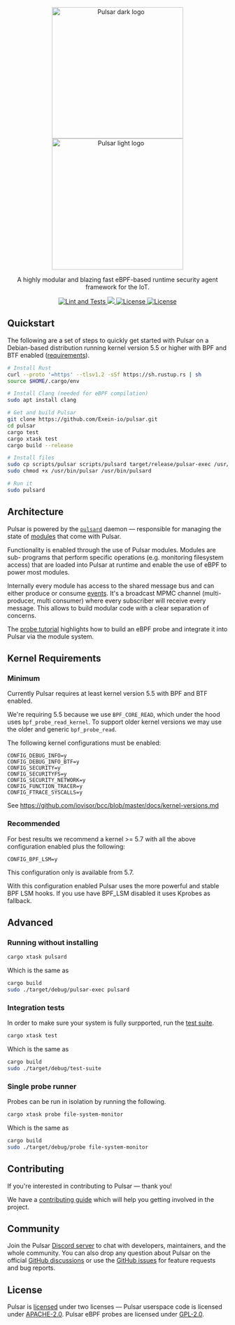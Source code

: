 <div align="center">
  <img width="300" src="res/pulsar-logo-black.png#gh-light-mode-only" alt="Pulsar dark logo">
  <img width="300" src="res/pulsar-logo-white.png#gh-dark-mode-only" alt="Pulsar light logo">
  <p>
  A highly modular and blazing fast eBPF-based runtime security agent framework for the IoT.
  </p>
  <p>
    <a href="https://github.com/Exein-io/pulsar/actions/workflows/test.yml">
      <img src="https://github.com/Exein-io/pulsar/actions/workflows/test.yml/badge.svg?branch=main" alt="Lint and Tests">
    </a>
    <a href="https://discord.gg/ZrySDqhBtZ"><img src="https://img.shields.io/discord/986983233256321075?color=%2331c753&logo=discord">
    <a href="https://opensource.org/licenses/Apache-2.0">
      <img src="https://img.shields.io/badge/License-Apache_2.0-blue.svg" alt="License">
      <img src="https://img.shields.io/badge/License-GPL--2.0-blue.svg" alt="License">
    </a>
  </p>
</div>

## Quickstart

The following are a set of steps to quickly get started with Pulsar on a
Debian-based distribution running kernel version 5.5 or higher with BPF
and BTF enabled ([requirements](#minimum-kernel-requirements)).

```sh
# Install Rust
curl --proto '=https' --tlsv1.2 -sSf https://sh.rustup.rs | sh
source $HOME/.cargo/env

# Install Clang (needed for eBPF compilation)
sudo apt install clang

# Get and build Pulsar
git clone https://github.com/Exein-io/pulsar.git
cd pulsar
cargo test
cargo xtask test
cargo build --release

# Install files
sudo cp scripts/pulsar scripts/pulsard target/release/pulsar-exec /usr/bin/
sudo chmod +x /usr/bin/pulsar /usr/bin/pulsard

# Run it
sudo pulsard
```

## Architecture

Pulsar is powered by the [`pulsard`](./pulsar/src/pulsard/daemon.rs) 
daemon — responsible for managing the state of [modules](./modules/) 
that come with Pulsar.

Functionality is enabled through the use of Pulsar modules. Modules are sub-
programs that perform specific operations (e.g. monitoring filesystem access) 
that are loaded into Pulsar at runtime and enable the use of eBPF to power
most modules.

Internally every module has access to the shared message bus and can either 
produce or consume [events](./pulsar-core/src/event.rs). It's a broadcast MPMC 
channel (multi-producer, multi consumer) where every subscriber will receive 
every message. This allows to build modular code with a clear separation of 
concerns.

The [probe tutorial](./bpf-common/ProbeTutorial.md) highlights how to build an 
eBPF probe and integrate it into Pulsar via the module system.

## Kernel Requirements

### Minimum

Currently Pulsar requires at least kernel version 5.5 with BPF and BTF enabled.

We're requiring 5.5 because we use `BPF_CORE_READ`, which under the hood uses
`bpf_probe_read_kernel`. To support older kernel versions we may use the older
and generic `bpf_probe_read`.

The following kernel configurations must be enabled:
```
CONFIG_DEBUG_INFO=y
CONFIG_DEBUG_INFO_BTF=y
CONFIG_SECURITY=y
CONFIG_SECURITYFS=y
CONFIG_SECURITY_NETWORK=y
CONFIG_FUNCTION_TRACER=y
CONFIG_FTRACE_SYSCALLS=y
```

See <https://github.com/iovisor/bcc/blob/master/docs/kernel-versions.md>

### Recommended

For best results we recommend a kernel >= 5.7 with all the above configuration enabled plus the following: 
```
CONFIG_BPF_LSM=y
```

This configuration only is available from 5.7.

With this configuration enabled Pulsar uses the more powerful and stable BPF LSM hooks. If you use have BPF_LSM disabled it uses Kprobes as fallback.

## Advanced

### Running without installing

```sh
cargo xtask pulsard
```

Which is the same as

```sh
cargo build
sudo ./target/debug/pulsar-exec pulsard
```

### Integration tests

In order to make sure your system is fully surpported, run the [test
suite](./test-suite).

```sh
cargo xtask test
```

Which is the same as

```sh
cargo build
sudo ./target/debug/test-suite
```

### Single probe runner

Probes can be run in isolation by running the following. 

```sh
cargo xtask probe file-system-monitor
```

Which is the same as

```sh
cargo build
sudo ./target/debug/probe file-system-monitor
```

## Contributing

If you're interested in contributing to Pulsar — thank you!

We have a [contributing guide](CONTRIBUTING.md) which will help you getting involved in the project.

## Community

Join the Pulsar [Discord server](https://discord.gg/MQgaTPef7a) to chat with developers, maintainers, and the whole community. You can also drop any question about Pulsar on the official [GitHub discussions](https://github.com/Exein-io/pulsar/discussions) or use the [GitHub issues](https://github.com/Exein-io/pulsar/issues) for feature requests and bug reports.

## License

Pulsar is [licensed](./LICENSE) under two licenses — Pulsar userspace code is licensed under [APACHE-2.0](./LICENSES/LICENSE-APACHE-2.0). Pulsar eBPF probes are licensed under [GPL-2.0](./LICENSES/LICENSE-GPL-2.0).
